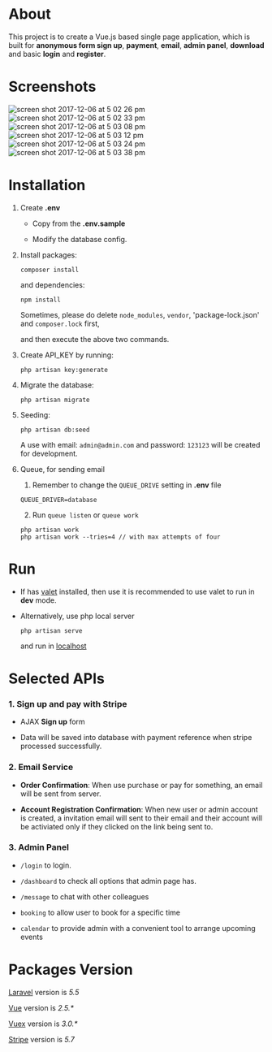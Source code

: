 # About

This project is to create a Vue.js based single page application, which is built for __anonymous form sign up__, __payment__, __email__, __admin panel__, __download__ and basic __login__ and __register__.

# Screenshots

![screen shot 2017-12-06 at 5 02 26 pm](https://user-images.githubusercontent.com/9074571/33647172-a69123a2-daa7-11e7-87df-8f2fd808665c.png)
![screen shot 2017-12-06 at 5 02 33 pm](https://user-images.githubusercontent.com/9074571/33647173-a6c217c8-daa7-11e7-90fc-dcc84d7f2025.png)
![screen shot 2017-12-06 at 5 03 08 pm](https://user-images.githubusercontent.com/9074571/33647175-a6f1f2d6-daa7-11e7-8810-e5a2d46863fb.png)
![screen shot 2017-12-06 at 5 03 12 pm](https://user-images.githubusercontent.com/9074571/33647176-a72aae8c-daa7-11e7-987c-7fa317e31ef3.png)
![screen shot 2017-12-06 at 5 03 24 pm](https://user-images.githubusercontent.com/9074571/33647177-a75af7f4-daa7-11e7-934d-0d6c7413b2fd.png)
![screen shot 2017-12-06 at 5 03 38 pm](https://user-images.githubusercontent.com/9074571/33647178-a78b4184-daa7-11e7-80af-7adbbb636ef2.png)
  
# Installation

1. Create __.env__  

   * Copy from the __.env.sample__ 
   
   * Modify the database config.

2. Install packages:
    ```
    composer install
    ```
    and dependencies:
    ```
    npm install
    ```
    Sometimes, please do delete `node_modules`, `vendor`, 'package-lock.json' and `composer.lock` first,
    
    and then execute the above two commands. 

3. Create API_KEY by running:
    ```
    php artisan key:generate
    ```
    
4.  Migrate the database:
    ```
    php artisan migrate
    ```
    
5. Seeding:
    ```
    php artisan db:seed
    ```    
    A use with email: `admin@admin.com` and password: `123123` will be created for development.
        
6. Queue, for sending email
    
    1. Remember to change the `QUEUE_DRIVE` setting in **.env** file
    ```
    QUEUE_DRIVER=database
    ```
    
    2. Run `queue listen` or `queue work`
    ```
    php artisan work
    php artisan work --tries=4 // with max attempts of four 
    ```
    
# Run

- If has [valet](https://laravel.com/docs/5.5/valet) installed,
  then use it is recommended to use valet to run in __dev__ mode.

- Alternatively, use php local server

  ```
  php artisan serve
  ```
  
  and run in [localhost](http://127.0.0.1:800)  
  
# Selected APIs

  ### 1. Sign up and pay with Stripe
  
  - AJAX __Sign up__ form
  
  - Data will be saved into database with payment reference when stripe processed successfully.
  
  
  ### 2. Email Service
  
  - __Order Confirmation__: When use purchase or pay for something, an email will be sent from server.
  
  - __Account Registration Confirmation__: When new user or admin account is created, a invitation email will sent to their email and their account will be activiated only if they clicked on the link being sent to.
  
  
  ### 3. Admin Panel
  
  - `/login` to login.
  
  - `/dashboard` to check all options that admin page has. 
  
  - `/message` to chat with other colleagues
  
  - `booking` to allow user to book for a specific time
 
  - `calendar` to provide admin with a convenient tool to arrange upcoming events
  
  
# Packages Version

[Laravel](https://laravel.com/docs/5.5) version is _5.5_

[Vue](https://vuejs.org/v2/guide/) version is _2.5.*_

[Vuex](https://vuex.vuejs.org/en/intro.html) version is _3.0.*_

[Stripe](https://stripe.com.au) version is *5.7*
